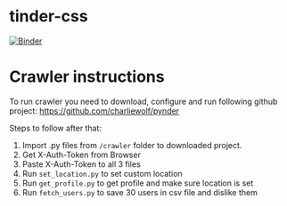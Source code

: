 # tinder-css

[![Binder](https://notebooks.gesis.org/binder/badge_logo.svg)](https://notebooks.gesis.org/binder/v2/gh/stannida/tinder-css/master)
# Crawler instructions
To run crawler you need to download, configure and run following github project: https://github.com/charliewolf/pynder

Steps to follow after that:

1) Import .py files from `/crawler` folder to downloaded project.
2) Get X-Auth-Token from Browser
3) Paste X-Auth-Token to all 3 files
4) Run `set_location.py` to set custom location
5) Run `get_profile.py` to get profile and make sure location is set
6) Run `fetch_users.py` to save 30 users in csv file and dislike them
 
